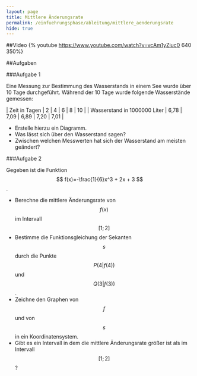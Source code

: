```yaml
---
layout: page
title: Mittlere Änderungsrate
permalink: /einfuehrungsphase/ableitung/mittlere_aenderungsrate
hide: true
---
```

##Video
{% youtube https://www.youtube.com/watch?v=vcAm1yZiuc0 640 350%}

##Aufgaben

###Aufgabe 1

Eine Messung zur Bestimmung des Wasserstands in einem See wurde über 10 Tage durchgeführt.
Während der 10 Tage wurde folgende Wasserstände gemessen:

| Zeit in Tagen | 2 | 4 | 6 | 8 | 10 |
| Wasserstand in 1000000 Liter | 6,78 | 7,09 | 6,89 | 7,20 | 7,01 |

* Erstelle hierzu ein Diagramm.
* Was lässt sich über den Wasserstand sagen?
* Zwischen welchen Messwerten hat sich der Wasserstand am meisten geändert?

###Aufgabe 2

Gegeben ist die Funktion $$ f(x)=-\frac{1}{6}x^3 + 2x + 3 $$.

* Berechne die mittlere Änderungsrate von $$ f(x) $$ im Intervall $$ [1;2] $$
* Bestimme die Funktionsgleichung der Sekanten $$s$$ durch die Punkte $$P(4 \vert f(4))$$ und $$Q(3 \vert f(3))$$.
* Zeichne den Graphen von $$f$$ und von $$s$$ in ein Koordinatensystem.
* Gibt es ein Intervall in dem die mittlere Änderungsrate größer ist als im Intervall $$[1;2]$$?
